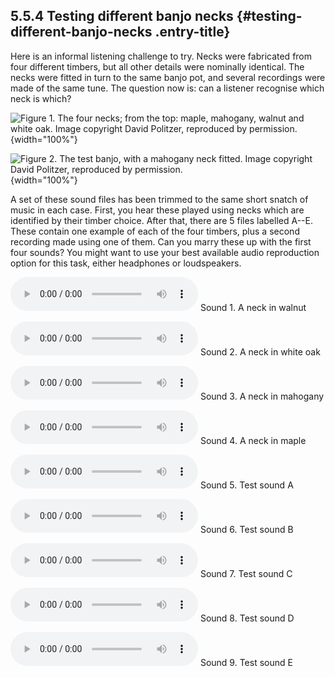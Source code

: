 ## 5.5.4 Testing different banjo necks {#testing-different-banjo-necks .entry-title}

Here is an informal listening challenge to try. Necks were fabricated
from four different timbers, but all other details were nominally
identical. The necks were fitted in turn to the same banjo pot, and
several recordings were made of the same tune. The question now is: can
a listener recognise which neck is which?

![Figure 1. The four necks; from the top: maple, mahogany, walnut and
white oak. Image copyright David Politzer, reproduced by
permission.](uploads/2022/07/Banjo-neck-set-1.jpg){width="100%"}

![Figure 2. The test banjo, with a mahogany neck fitted. Image copyright
David Politzer, reproduced by
permission.](uploads/2022/07/banjo-by-fence.jpg){width="100%"}

A set of these sound files has been trimmed to the same short snatch of
music in each case. First, you hear these played using necks which are
identified by their timber choice. After that, there are 5 files
labelled A--E. These contain one example of each of the four timbers,
plus a second recording made using one of them. Can you marry these up
with the first four sounds? You might want to use your best available
audio reproduction option for this task, either headphones or
loudspeakers.

<audio controls="" src="uploads/2022/06/wal_short.mp3"></audio>
Sound 1. A neck in walnut

<audio controls="" src="uploads/2022/06/wok_short.mp3"></audio>
Sound 2. A neck in white oak

<audio controls="" src="uploads/2022/06/mhg_short.mp3"></audio>
Sound 3. A neck in mahogany

<audio controls="" src="uploads/2022/06/mpl_short.mp3"></audio>
Sound 4. A neck in maple

<audio controls="" src="uploads/2022/06/A-pick_short.mp3"></audio>
Sound 5. Test sound A

<audio controls="" src="uploads/2022/06/B-pick_short.mp3"></audio>
Sound 6. Test sound B

<audio controls="" src="uploads/2022/06/C-pick_short.mp3"></audio>
Sound 7. Test sound C

<audio controls="" src="uploads/2022/06/D-pick_short.mp3"></audio>
Sound 8. Test sound D

<audio controls="" src="uploads/2022/06/E-pick_short.mp3"></audio>
Sound 9. Test sound E
